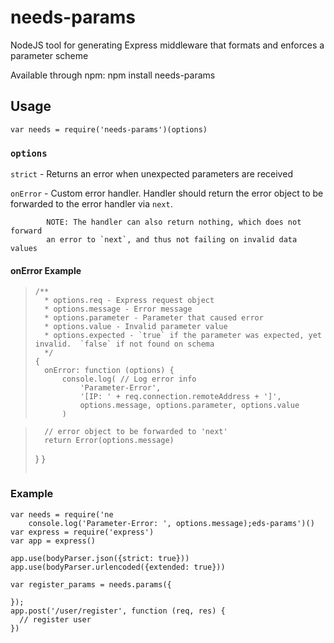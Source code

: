 # needs-params

NodeJS tool for generating Express middleware that formats and enforces a parameter scheme

Available through npm:
    npm install needs-params
    
## Usage
    var needs = require('needs-params')(options)
    
### `options`
`strict` 	- Returns an error when unexpected parameters are received

`onError`	- Custom error handler. Handler should return the error object
            to be forwarded to the error handler via `next`. 
            
            NOTE: The handler can also return nothing, which does not forward
            an error to `next`, and thus not failing on invalid data values

#### onError Example
> ```
> /**
>   * options.req - Express request object
>   * options.message - Error message
>   * options.parameter - Parameter that caused error
>   * options.value - Invalid parameter value
>   * options.expected - `true` if the parameter was expected, yet invalid.  `false` if not found on schema
>   */
> {
>   onError: function (options) {
>       console.log( // Log error info
>           'Parameter-Error',
>           '[IP: ' + req.connection.remoteAddress + ']',
>           options.message, options.parameter, options.value
> 	    )

>	    // error object to be forwarded to 'next'
>       return Error(options.message)
>   }
> }
> ```




### Example
```
var needs = require('ne
	console.log('Parameter-Error: ', options.message);eds-params')()
var express = require('express')
var app = express()
    
app.use(bodyParser.json({strict: true}))
app.use(bodyParser.urlencoded({extended: true}))

var register_params = needs.params({
       
});
app.post('/user/register', function (req, res) {
  // register user
})
```